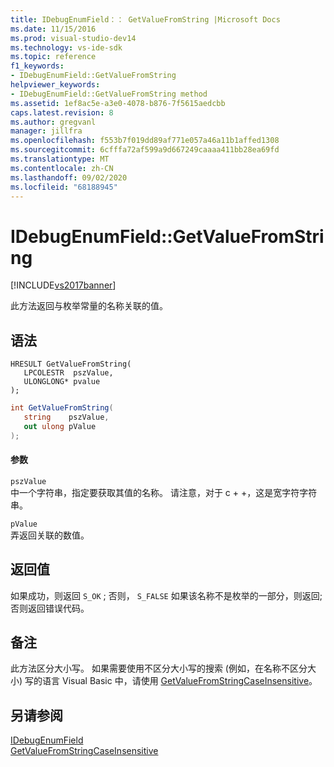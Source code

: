 ```yaml
---
title: IDebugEnumField：： GetValueFromString |Microsoft Docs
ms.date: 11/15/2016
ms.prod: visual-studio-dev14
ms.technology: vs-ide-sdk
ms.topic: reference
f1_keywords:
- IDebugEnumField::GetValueFromString
helpviewer_keywords:
- IDebugEnumField::GetValueFromString method
ms.assetid: 1ef8ac5e-a3e0-4078-b876-7f5615aedcbb
caps.latest.revision: 8
ms.author: gregvanl
manager: jillfra
ms.openlocfilehash: f553b7f019dd89af771e057a46a11b1affed1308
ms.sourcegitcommit: 6cfffa72af599a9d667249caaaa411bb28ea69fd
ms.translationtype: MT
ms.contentlocale: zh-CN
ms.lasthandoff: 09/02/2020
ms.locfileid: "68188945"
---
```

# <a name="idebugenumfieldgetvaluefromstring"></a>IDebugEnumField::GetValueFromString
[!INCLUDE[vs2017banner](../../../includes/vs2017banner.md)]

此方法返回与枚举常量的名称关联的值。  
  
## <a name="syntax"></a>语法  
  
```cpp#  
HRESULT GetValueFromString(  
   LPCOLESTR  pszValue,  
   ULONGLONG* pvalue  
);  
```  
  
```csharp  
int GetValueFromString(  
   string    pszValue,  
   out ulong pValue  
);  
```  
  
#### <a name="parameters"></a>参数  
 `pszValue`  
 中一个字符串，指定要获取其值的名称。 请注意，对于 c + +，这是宽字符字符串。  
  
 `pValue`  
 弄返回关联的数值。  
  
## <a name="return-value"></a>返回值  
 如果成功，则返回 `S_OK` ; 否则， `S_FALSE` 如果该名称不是枚举的一部分，则返回; 否则返回错误代码。  
  
## <a name="remarks"></a>备注  
 此方法区分大小写。 如果需要使用不区分大小写的搜索 (例如，在名称不区分大小) 写的语言 Visual Basic 中，请使用 [GetValueFromStringCaseInsensitive](../../../extensibility/debugger/reference/idebugenumfield-getvaluefromstringcaseinsensitive.md)。  
  
## <a name="see-also"></a>另请参阅  
 [IDebugEnumField](../../../extensibility/debugger/reference/idebugenumfield.md)   
 [GetValueFromStringCaseInsensitive](../../../extensibility/debugger/reference/idebugenumfield-getvaluefromstringcaseinsensitive.md)
